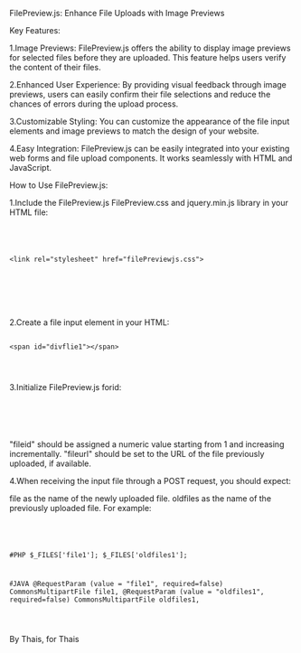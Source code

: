 
FilePreview.js: Enhance File Uploads with Image Previews

Key Features:

1.Image Previews: FilePreview.js offers the ability to display image previews for selected files before they are uploaded. This feature helps users verify the content of their files.

2.Enhanced User Experience: By providing visual feedback through image previews, users can easily confirm their file selections and reduce the chances of errors during the upload process.

3.Customizable Styling: You can customize the appearance of the file input elements and image previews to match the design of your website.

4.Easy Integration: FilePreview.js can be easily integrated into your existing web forms and file upload components. It works seamlessly with HTML and JavaScript.





How to Use FilePreview.js:


1.Include the FilePreview.js  FilePreview.css  and jquery.min.js   library in your HTML file:

<pre>
<code>
<script src="file-preview.js"></script>

&lt;link rel="stylesheet" href="filePreviewjs.css"&gt;

<script src='https://cdnjs.cloudflare.com/ajax/libs/jquery/2.1.4/jquery.min.js'></script> 
</pre>
</code>


2.Create a file input element in your HTML:
<pre>
<code>	
&lt;span id="divflie1"&gt;&lt;/span&gt;
</pre>
</code>



3.Initialize FilePreview.js forid:
<pre>
<code>
<script >
	  $('#divflie1').filePreviewjs({
	  fileid:1,
	  fileurl:"${path}/${advertise.uploadFile1}", \n
	  }); 
	
</script>
</pre>
</code>
"fileid" should be assigned a numeric value starting from 1 and increasing incrementally.
"fileurl" should be set to the URL of the file previously uploaded, if available.





4.When receiving the input file through a POST request, you should expect:

file as the name of the newly uploaded file.
oldfiles as the name of the previously uploaded file.
For example:

<pre>
<code>
<script>
  $('#divflie1').filePreviewjs({
    fileid: 1,
    fileurl: "${path}/${uploadFile1}",
  });
</script>


#PHP
$_FILES['file1'];
$_FILES['oldfiles1'];

#๋๋JAVA
@RequestParam (value = "file1", required=false)  CommonsMultipartFile file1,
@RequestParam (value = "oldfiles1", required=false)  CommonsMultipartFile oldfiles1,
</pre>
</code>



By Thais, for Thais

